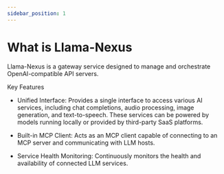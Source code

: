 ```yaml
---
sidebar_position: 1
---
```


# What is Llama-Nexus

Llama-Nexus is a gateway service designed to manage and orchestrate OpenAI-compatible API servers.

Key Features

* Unified Interface: Provides a single interface to access various AI services, including chat completions, audio processing, image generation, and text-to-speech. These services can be powered by models running locally or provided by third-party SaaS platforms.

* Built-in MCP Client: Acts as an MCP client capable of connecting to an MCP server and communicating with LLM hosts.

* Service Health Monitoring: Continuously monitors the health and availability of connected LLM services.

